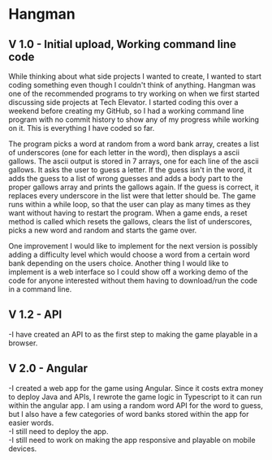 # Hangman
## V 1.0 - Initial upload, Working command line code
While thinking about what side projects I wanted to create, I wanted to start coding something even though I couldn't think of anything. Hangman was one of the recommended programs to try working on when we first started discussing side projects at Tech Elevator. I started coding this over a weekend before creating my GitHub, so I had a working command line program with no commit history to show any of my progress while working on it. This is everything I have coded so far. 

The program picks a word at random from a word bank array, creates a list of underscores (one for each letter in the word), then displays a ascii gallows. The ascii output is stored in 7 arrays, one for each line of the ascii gallows. It asks the user to guess a letter. If the guess isn't in the word, it adds the guess to a list of wrong guesses and adds a body part to the proper gallows array and prints the gallows again. If the guess is correct, it replaces every underscore in the list were that letter should be. The game runs within a while loop, so that the user can play as many times as they want without having to restart the program. When a game ends, a reset method is called which resets the gallows, clears the list of underscores, picks a new word and random and starts the game over.

One improvement I would like to implement for the next version is possibly adding a difficulty level which would choose a word from a certain word bank depending on the users choice. Another thing I would like to implement is a web interface so I could show off a working demo of the code for anyone interested without them having to download/run the code in a command line. 

## V 1.2 - API
-I have created an API to as the first step to making the game playable in a browser.

## V 2.0 - Angular
-I created a web app for the game using Angular. Since it costs extra money to deploy Java and APIs, I rewrote the game logic in Typescript to it can run within the angular app. I am using a random word API for the word to guess, but I also have a few categories of word banks stored within the app for easier words.
<br>-I still need to deploy the app.
<br>-I still need to work on making the app responsive and playable on mobile devices.
 
